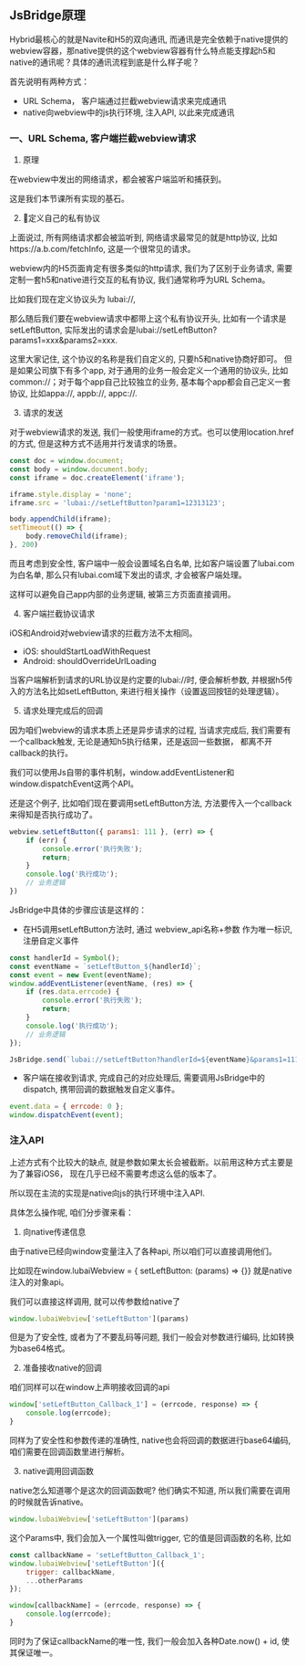 ## JsBridge原理


Hybrid最核心的就是Navite和H5的双向通讯, 而通讯是完全依赖于native提供的webview容器，那native提供的这个webview容器有什么特点能支撑起h5和native的通讯呢？具体的通讯流程到底是什么样子呢？

首先说明有两种方式：

* URL Schema， 客户端通过拦截webview请求来完成通讯
* native向webview中的js执行环境,  注入API, 以此来完成通讯

### 一、URL Schema, 客户端拦截webview请求

1. 原理

在webview中发出的网络请求，都会被客户端监听和捕获到。

这是我们本节课所有实现的基石。

2. 定义自己的私有协议

上面说过, 所有网络请求都会被监听到, 网络请求最常见的就是http协议, 比如https://a.b.com/fetchInfo, 这是一个很常见的请求。

webview内的H5页面肯定有很多类似的http请求, 我们为了区别于业务请求, 需要定制一套h5和native进行交互的私有协议, 我们通常称呼为URL Schema。

比如我们现在定义协议头为 lubai://,

那么随后我们要在webview请求中都带上这个私有协议开头, 比如有一个请求是setLeftButton, 实际发出的请求会是lubai://setLeftButton?params1=xxx&params2=xxx.


这里大家记住, 这个协议的名称是我们自定义的, 只要h5和native协商好即可。
但是如果公司旗下有多个app, 对于通用的业务一般会定义一个通用的协议头, 比如common://；对于每个app自己比较独立的业务, 基本每个app都会自己定义一套协议, 比如appa://, appb://, appc://.

3. 请求的发送

对于webview请求的发送, 我们一般使用iframe的方式。也可以使用location.href的方式, 但是这种方式不适用并行发请求的场景。

```js
const doc = window.document;
const body = window.document.body;
const iframe = doc.createElement('iframe');

iframe.style.display = 'none';
iframe.src = 'lubai://setLeftButton?param1=12313123';

body.appendChild(iframe);
setTimeout(() => {
    body.removeChild(iframe);
}, 200)
```

而且考虑到安全性, 客户端中一般会设置域名白名单, 比如客户端设置了lubai.com为白名单, 那么只有lubai.com域下发出的请求, 才会被客户端处理。

这样可以避免自己app内部的业务逻辑, 被第三方页面直接调用。

4. 客户端拦截协议请求

iOS和Android对webview请求的拦截方法不太相同。

* iOS: shouldStartLoadWithRequest
* Android: shouldOverrideUrlLoading

当客户端解析到请求的URL协议是约定要的lubai://时, 便会解析参数, 并根据h5传入的方法名比如setLeftButton, 来进行相关操作（设置返回按钮的处理逻辑）。

5. 请求处理完成后的回调

因为咱们webview的请求本质上还是异步请求的过程, 当请求完成后, 我们需要有一个callback触发, 无论是通知h5执行结果，还是返回一些数据， 都离不开callback的执行。

我们可以使用Js自带的事件机制，window.addEventListener和window.dispatchEvent这两个API。

还是这个例子, 比如咱们现在要调用setLeftButton方法, 方法要传入一个callback来得知是否执行成功了。

```js
webview.setLeftButton({ params1: 111 }, (err) => {
    if (err) {
        console.error('执行失败');
        return;
    }
    console.log('执行成功');
    // 业务逻辑
})
```

JsBridge中具体的步骤应该是这样的：

* 在H5调用setLeftButton方法时, 通过 webview_api名称+参数 作为唯一标识,注册自定义事件

```js
const handlerId = Symbol();
const eventName = `setLeftButton_${handlerId}`;
const event = new Event(eventName);
window.addEventListener(eventName, (res) => {
    if (res.data.errcode) {
        console.error('执行失败');
        return;
    }
    console.log('执行成功');
    // 业务逻辑
});

JsBridge.send(`lubai://setLeftButton?handlerId=${eventName}&params1=111`);
```

* 客户端在接收到请求, 完成自己的对应处理后, 需要调用JsBridge中的dispatch, 携带回调的数据触发自定义事件。

```js
event.data = { errcode: 0 };
window.dispatchEvent(event);
```

### 注入API

上述方式有个比较大的缺点, 就是参数如果太长会被截断。以前用这种方式主要是为了兼容iOS6， 现在几乎已经不需要考虑这么低的版本了。

所以现在主流的实现是native向js的执行环境中注入API.

具体怎么操作呢, 咱们分步骤来看：

1. 向native传递信息

由于native已经向window变量注入了各种api, 所以咱们可以直接调用他们。

比如现在window.lubaiWebview = { setLeftButton: (params) => {}} 就是native注入的对象api。

我们可以直接这样调用, 就可以传参数给native了
```js
window.lubaiWebview['setLeftButton'](params)
```

但是为了安全性, 或者为了不要乱码等问题, 我们一般会对参数进行编码, 比如转换为base64格式。

2. 准备接收native的回调

咱们同样可以在window上声明接收回调的api

```js
window['setLeftButton_Callback_1'] = (errcode, response) => {
    console.log(errcode);
}
```

同样为了安全性和参数传递的准确性, native也会将回调的数据进行base64编码, 咱们需要在回调函数里进行解析。

3. native调用回调函数

native怎么知道哪个是这次的回调函数呢? 他们确实不知道, 所以我们需要在调用的时候就告诉native。

```js
window.lubaiWebview['setLeftButton'](params)
```

这个Params中, 我们会加入一个属性叫做trigger, 它的值是回调函数的名称, 比如

```js
const callbackName = 'setLeftButton_Callback_1';
window.lubaiWebview['setLeftButton']({
    trigger: callbackName,
    ...otherParams
});

window[callbackName] = (errcode, response) => {
    console.log(errcode);
}
```

同时为了保证callbackName的唯一性, 我们一般会加入各种Date.now() + id, 使其保证唯一。

